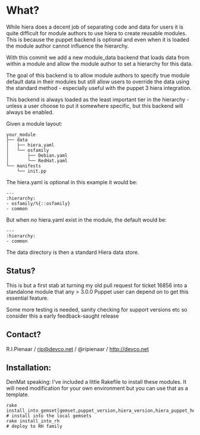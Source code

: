 What?
=====

While hiera does a decent job of separating code and data for users
it is quite difficult for module authors to use hiera to create reusable
modules. This is because the puppet backend is optional and even when
it is loaded the module author cannot influence the hierarchy.

With this commit we add a new module_data backend that loads data from
within a module and allow the module author to set a hierarchy for this
data.

The goal of this backend is to allow module authors to specify true
module default data in their modules but still allow users to override
the data using the standard method - especially useful with the puppet 3
hiera integration.

This backend is always loaded as the least important tier in the
hierarchy - unless a user choose to put it somewhere specific, but this
backend will always be enabled.

Given a module layout:

    your_module
    ├── data
    │   ├── hiera.yaml
    │   └── osfamily
    │       ├── Debian.yaml
    │       └── RedHat.yaml
    └── manifests
        └── init.pp

The hiera.yaml is optional in this example it would be:

    ---
    :hierarchy:
    - osfamily/%{::osfamily}
    - common

But when no hiera.yaml exist in the module, the default would be:

    ---
    :hierarchy:
    - common

The data directory is then a standard Hiera data store.

Status?
-------

This is but a first stab at turning my old pull request for ticket 16856
into a standalone module that any > 3.0.0 Puppet user can depend on to
get this essential feature.

Some more testing is needed, sanity checking for support versions etc so
consider this a early feedback-saught release

Contact?
--------

R.I.Pienaar / rip@devco.net / @ripienaar / http://devco.net


Installation:
-------------

DenMat speaking: I've included a little Rakefile to install these modules. It will need modification for your own environment
but you can use that as a template.

```
rake install_into_gemset[gemset,puppet_version,hiera_version,hiera_puppet_helper_version]  # install into the local gemsets
rake install_into_rh                                                                       # deploy to RH family
```
